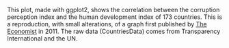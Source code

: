 This plot, made with ggplot2, shows the correlation between the corruption perception index and the human development index of 173 countries. This is a reproduction, with small alterations, of a graph first published by [The Economist](https://www.economist.com/graphic-detail/2011/12/02/corrosive-corruption) in 2011. The raw data (CountriesData) comes from Transparency International and the UN. 
